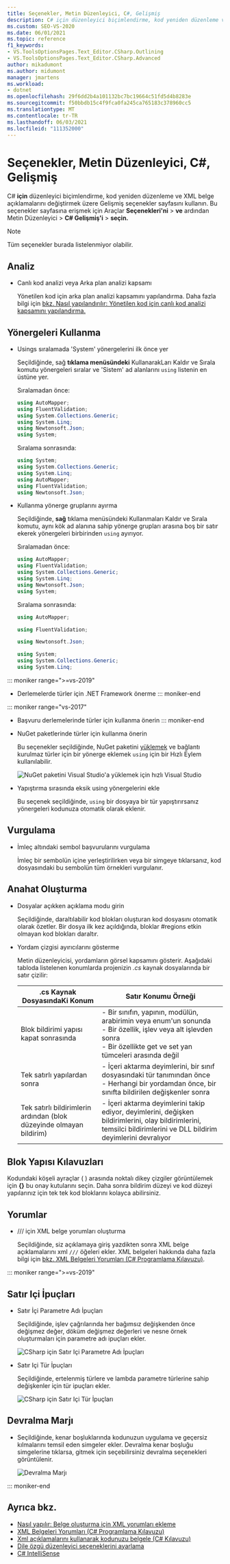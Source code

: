 ```yaml
---
title: Seçenekler, Metin Düzenleyici, C#, Gelişmiş
description: C# için düzenleyici biçimlendirme, kod yeniden düzenleme ve XML belge açıklamalarını değiştirmek üzere C# bölümündeki Gelişmiş sayfasını kullanmayı öğrenin.
ms.custom: SEO-VS-2020
ms.date: 06/01/2021
ms.topic: reference
f1_keywords:
- VS.ToolsOptionsPages.Text_Editor.CSharp.Outlining
- VS.ToolsOptionsPages.Text_Editor.CSharp.Advanced
author: mikadumont
ms.author: midumont
manager: jmartens
ms.workload:
- dotnet
ms.openlocfilehash: 29f6dd2b4a101132bc7bc19664c51fd5d4b8283e
ms.sourcegitcommit: f50bbdb15c4f9fca0fa245ca765183c378960cc5
ms.translationtype: MT
ms.contentlocale: tr-TR
ms.lasthandoff: 06/03/2021
ms.locfileid: "111352000"
---
```

# <a name="options-text-editor-c-advanced"></a>Seçenekler, Metin Düzenleyici, C#, Gelişmiş

C# **için** düzenleyici biçimlendirme, kod yeniden düzenleme ve XML belge açıklamalarını değiştirmek üzere Gelişmiş seçenekler sayfasını kullanın. Bu seçenekler sayfasına erişmek için Araçlar **Seçenekleri'ni**  >  **ve** ardından Metin Düzenleyici   >  **C# Gelişmiş'i**  >  **seçin.**

> [!NOTE]
> Tüm seçenekler burada listelenmiyor olabilir.

## <a name="analysis"></a>Analiz

- Canlı kod analizi veya Arka plan analizi kapsamı

   Yönetilen kod için arka plan analizi kapsamını yapılandırma. Daha fazla bilgi için [bkz. Nasıl yapılandırılır: Yönetilen kod için canlı kod analizi kapsamını yapılandırma.](../../code-quality/configure-live-code-analysis-scope-managed-code.md)

## <a name="using-directives"></a>Yönergeleri Kullanma

- Usings sıralamada 'System' yönergelerini ilk önce yer

   Seçildiğinde, sağ **tıklama menüsündeki** KullanarakLarı Kaldır ve Sırala komutu yönergeleri sıralar ve 'Sistem' ad alanlarını `using` listenin en üstüne yer.

   Sıralamadan önce:

   ```csharp
   using AutoMapper;
   using FluentValidation;
   using System.Collections.Generic;
   using System.Linq;
   using Newtonsoft.Json;
   using System;
   ```

   Sıralama sonrasında:

   ```csharp
   using System;
   using System.Collections.Generic;
   using System.Linq;
   using AutoMapper;
   using FluentValidation;
   using Newtonsoft.Json;
   ```

- Kullanma yönerge gruplarını ayırma

   Seçildiğinde, **sağ** tıklama menüsündeki Kullanmaları Kaldır ve Sırala komutu, aynı kök ad alanına sahip yönerge grupları arasına boş bir satır ekerek yönergeleri birbirinden `using` ayırıyor.

   Sıralamadan önce:

   ```csharp
   using AutoMapper;
   using FluentValidation;
   using System.Collections.Generic;
   using System.Linq;
   using Newtonsoft.Json;
   using System;
   ```

   Sıralama sonrasında:

   ```csharp
   using AutoMapper;

   using FluentValidation;

   using Newtonsoft.Json;

   using System;
   using System.Collections.Generic;
   using System.Linq;
   ```

::: moniker range=">=vs-2019"                                              
- Derlemelerde türler için .NET Framework önerme
::: moniker-end
                                         
::: moniker range="vs-2017"                                                
- Başvuru derlemelerinde türler için kullanma önerin
::: moniker-end                                                            

- NuGet paketlerinde türler için kullanma önerin

   Bu seçenekler seçildiğinde, NuGet paketini [yüklemek](../quick-actions.md) ve bağlantı kurulmaz türler için bir yönerge eklemek `using` için bir Hızlı Eylem kullanılabilir.

   ![NuGet paketini Visual Studio'a yüklemek için hızlı Visual Studio](media/nuget-lightbulb.png)

- Yapıştırma sırasında eksik using yönergelerini ekle

    Bu seçenek seçildiğinde, `using` bir dosyaya bir tür yapıştırırsanız yönergeleri kodunuza otomatik olarak eklenir.

## <a name="highlighting"></a>Vurgulama

- İmleç altındaki sembol başvurularını vurgulama

   İmleç bir sembolün içine yerleştirilirken veya bir simgeye tıklarsanız, kod dosyasındaki bu sembolün tüm örnekleri vurgulanır.

## <a name="outlining"></a>Anahat Oluşturma

- Dosyalar açıkken açıklama modu girin

   Seçildiğinde, daraltılabilir kod blokları oluşturan kod dosyasını otomatik olarak özetler. Bir dosya ilk kez açıldığında, bloklar #regions etkin olmayan kod blokları daraltır.

- Yordam çizgisi ayırıcılarını gösterme

   Metin düzenleyicisi, yordamların görsel kapsamını gösterir. Aşağıdaki tabloda listelenen konumlarda projenizin *.cs* kaynak dosyalarında bir satır çizilir:

   |.cs Kaynak DosyasındaKi Konum|Satır Konumu Örneği|
   |---------------------------------|------------------------------|
   |Blok bildirimi yapısı kapat sonrasında|- Bir sınıfın, yapının, modülün, arabirimin veya enum'un sonunda<br />- Bir özellik, işlev veya alt işlevden sonra<br />- Bir özellikte get ve set yan tümceleri arasında değil|
   |Tek satırlı yapılardan sonra|- İçeri aktarma deyimlerini, bir sınıf dosyasındaki tür tanımından önce<br />- Herhangi bir yordamdan önce, bir sınıfta bildirilen değişkenler sonra|
   |Tek satırlı bildirimlerin ardından (blok düzeyinde olmayan bildirim)|- İçeri aktarma deyimlerini takip ediyor, deyimlerini, değişken bildirimlerini, olay bildirimlerini, temsilci bildirimlerini ve DLL bildirim deyimlerini devralıyor|

## <a name="block-structure-guides"></a>Blok Yapısı Kılavuzları

Kodundaki köşeli ayraçlar ( ) arasında noktalı dikey çizgiler görüntülemek için **{}** bu onay kutularını seçin. Daha sonra bildirim düzeyi ve kod düzeyi yapılarınız için tek tek kod bloklarını kolayca abilirsiniz.

## <a name="comments"></a>Yorumlar

- /// için XML belge yorumları oluşturma

   Seçildiğinde, siz açıklamaya giriş yazdikten sonra XML belge açıklamalarını xml `///` öğeleri ekler. XML belgeleri hakkında daha fazla bilgi için [bkz. XML Belgeleri Yorumları (C# Programlama Kılavuzu)](/dotnet/csharp/programming-guide/xmldoc/xml-documentation-comments).

::: moniker range=">=vs-2019"

## <a name="inline-hints"></a>Satır Içi İpuçları

- Satır İçi Parametre Adı İpuçları 
    
    Seçildiğinde, işlev çağrılarında her bağımsız değişkenden önce değişmez değer, döküm değişmez değerleri ve nesne örnek oluşturmaları için parametre adı ipuçları ekler.  
    
    ![CSharp için Satır Içi Parametre Adı İpuçları](media/inline-parameter-name-hints-csharp.png)

- Satır Içi Tür İpuçları 
    
    Seçildiğinde, ertelenmiş türlere ve lambda parametre türlerine sahip değişkenler için tür ipuçları ekler.  
    
    ![CSharp için Satır Içi Tür İpuçları](media/inline-type-hints-csharp.png)

## <a name="inheritance-margin"></a>Devralma Marjı 

- Seçildiğinde, kenar boşluklarında kodunuzun uygulama ve geçersiz kılmalarını temsil eden simgeler ekler. Devralma kenar boşluğu simgelerine tıklarsa, gitmek için seçebilirsiniz devralma seçenekleri görüntülenir.

    ![Devralma Marjı](media/inheritance-margin.png)

::: moniker-end

## <a name="see-also"></a>Ayrıca bkz.

- [Nasıl yapılır: Belge oluşturma için XML yorumları ekleme](../../ide/reference/generate-xml-documentation-comments.md)
- [XML Belgeleri Yorumları (C# Programlama Kılavuzu)](/dotnet/csharp/programming-guide/xmldoc/xml-documentation-comments)
- [Xml açıklamalarını kullanarak kodunuzu belgele (C# Kılavuzu)](/dotnet/csharp/codedoc)
- [Dile özgü düzenleyici seçeneklerini ayarlama](../../ide/reference/setting-language-specific-editor-options.md)
- [C# IntelliSense](../../ide/visual-csharp-intellisense.md)
